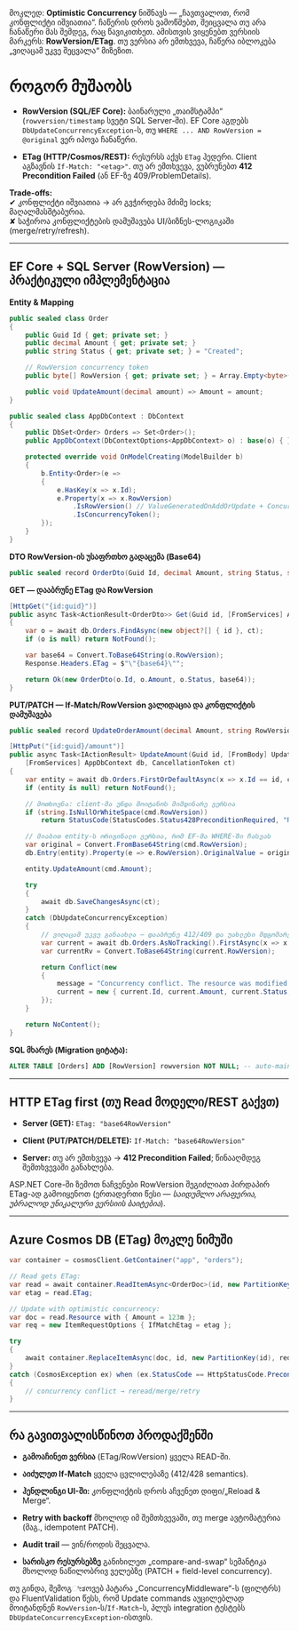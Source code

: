 მოკლედ: **Optimistic Concurrency** ნიშნავს — „ჩავთვალოთ, რომ კონფლიქტი იშვიათია“. ჩაწერის დროს ვამოწმებთ, შეიცვალა თუ არა ჩანაწერი მას შემდეგ, რაც წავიკითხეთ. ამისთვის ვიყენებთ ვერსიის მარკერს: **RowVersion/ETag**. თუ ვერსია არ ემთხვევა, ჩაწერა იბლოკება „ვიღაცამ უკვე შეცვალა“ მიზეზით.

# როგორ მუშაობს

- **RowVersion (SQL/EF Core):** ბაინარული „თაიმსტამპი“ (`rowversion/timestamp` სვეტი SQL Server-ში). EF Core აგდებს `DbUpdateConcurrencyException`-ს, თუ `WHERE ... AND RowVersion = @original` ვერ იპოვა ჩანაწერი.
    
- **ETag (HTTP/Cosmos/REST):** რესურსს აქვს `ETag` ჰედერი. Client აგზავნის `If-Match: "<etag>"`. თუ არ ემთხვევა, ვუბრუნებთ **412 Precondition Failed** (ან EF-ზე 409/ProblemDetails).
    

**Trade-offs:**  
✔ კონფლიქტი იშვიათია → არ გვჭირდება მძიმე locks; მაღალმასშტაბურია.  
✘ საჭიროა კონფლიქტების დამუშავება UI/ბიზნეს-ლოგიკაში (merge/retry/refresh).

---

## EF Core + SQL Server (RowVersion) — პრაქტიკული იმპლემენტაცია

**Entity & Mapping**

```csharp
public sealed class Order
{
    public Guid Id { get; private set; }
    public decimal Amount { get; private set; }
    public string Status { get; private set; } = "Created";

    // RowVersion concurrency token
    public byte[] RowVersion { get; private set; } = Array.Empty<byte>();

    public void UpdateAmount(decimal amount) => Amount = amount;
}

public sealed class AppDbContext : DbContext
{
    public DbSet<Order> Orders => Set<Order>();
    public AppDbContext(DbContextOptions<AppDbContext> o) : base(o) { }

    protected override void OnModelCreating(ModelBuilder b)
    {
        b.Entity<Order>(e =>
        {
            e.HasKey(x => x.Id);
            e.Property(x => x.RowVersion)
                .IsRowVersion() // ValueGeneratedOnAddOrUpdate + ConcurrencyToken
                .IsConcurrencyToken();
        });
    }
}
```

**DTO RowVersion-ის უსაფრთხო გადაცემა (Base64)**

```csharp
public sealed record OrderDto(Guid Id, decimal Amount, string Status, string RowVersion); // Base64
```

**GET — დააბრუნე ETag და RowVersion**

```csharp
[HttpGet("{id:guid}")]
public async Task<ActionResult<OrderDto>> Get(Guid id, [FromServices] AppDbContext db, CancellationToken ct)
{
    var o = await db.Orders.FindAsync(new object?[] { id }, ct);
    if (o is null) return NotFound();

    var base64 = Convert.ToBase64String(o.RowVersion);
    Response.Headers.ETag = $"\"{base64}\"";

    return Ok(new OrderDto(o.Id, o.Amount, o.Status, base64));
}
```

**PUT/PATCH — If-Match/RowVersion ვალიდაცია და კონფლიქტის დამუშავება**

```csharp
public sealed record UpdateOrderAmount(decimal Amount, string RowVersion); // Base64 from client

[HttpPut("{id:guid}/amount")]
public async Task<IActionResult> UpdateAmount(Guid id, [FromBody] UpdateOrderAmount cmd,
    [FromServices] AppDbContext db, CancellationToken ct)
{
    var entity = await db.Orders.FirstOrDefaultAsync(x => x.Id == id, ct);
    if (entity is null) return NotFound();

    // მოთხოვნა: client-მა უნდა მოიტანოს მიმდინარე ვერსია
    if (string.IsNullOrWhiteSpace(cmd.RowVersion))
        return StatusCode(StatusCodes.Status428PreconditionRequired, "RowVersion (If-Match) is required.");

    // მიაბით entity-ს ორიგინალი ვერსია, რომ EF-მა WHERE-ში ჩასვას
    var original = Convert.FromBase64String(cmd.RowVersion);
    db.Entry(entity).Property(e => e.RowVersion).OriginalValue = original;

    entity.UpdateAmount(cmd.Amount);

    try
    {
        await db.SaveChangesAsync(ct);
    }
    catch (DbUpdateConcurrencyException)
    {
        // ვიღაცამ უკვე განაახლა — დააბრუნე 412/409 და უახლესი მდგომარეობა
        var current = await db.Orders.AsNoTracking().FirstAsync(x => x.Id == id, ct);
        var currentRv = Convert.ToBase64String(current.RowVersion);

        return Conflict(new
        {
            message = "Concurrency conflict. The resource was modified by another user.",
            current = new { current.Id, current.Amount, current.Status, RowVersion = currentRv }
        });
    }

    return NoContent();
}
```

**SQL მხარეს (Migration ციტატა):**

```sql
ALTER TABLE [Orders] ADD [RowVersion] rowversion NOT NULL; -- auto-maintained
```

---

## HTTP ETag first (თუ Read მოდელი/REST გაქვთ)

- **Server (GET):** `ETag: "base64RowVersion"`
    
- **Client (PUT/PATCH/DELETE):** `If-Match: "base64RowVersion"`
    
- **Server:** თუ არ ემთხვევა → **412 Precondition Failed**; წინააღმდეგ შემთხვევაში განახლება.
    

ASP.NET Core-ში ზემოთ ნაჩვენები RowVersion შეგიძლიათ პირდაპირ ETag-ად გამოიყენოთ (ერთადერთი წესი — _საიდუმლო არაფერია, უბრალოდ უნიკალური ვერსიის ბაიტებია_).

---

## Azure Cosmos DB (ETag) მოკლე ნიმუში

```csharp
var container = cosmosClient.GetContainer("app", "orders");

// Read gets ETag:
var read = await container.ReadItemAsync<OrderDoc>(id, new PartitionKey(id));
var etag = read.ETag;

// Update with optimistic concurrency:
var doc = read.Resource with { Amount = 123m };
var req = new ItemRequestOptions { IfMatchEtag = etag };

try
{
    await container.ReplaceItemAsync(doc, id, new PartitionKey(id), req);
}
catch (CosmosException ex) when (ex.StatusCode == HttpStatusCode.PreconditionFailed)
{
    // concurrency conflict → reread/merge/retry
}
```

---

## რა გავითვალისწინოთ პროდაქშენში

-  **გამოაჩინეთ ვერსია** (ETag/RowVersion) ყველა READ-ში.
    
-  **აიძულეთ If-Match** ყველა ცვლილებაზე (412/428 semantics).
    
-  **ჰენდლინგი UI-ში:** კონფლიქტის დროს აჩვენეთ დიფი/„Reload & Merge“.
    
-  **Retry with backoff** მხოლოდ იმ შემთხვევაში, თუ merge ავტომატურია (მაგ., idempotent PATCH).
    
-  **Audit trail** — ვინ/როდის შეცვალა.
    
-  **სარისკო რესურსებზე** განიხილეთ „compare-and-swap“ სემანტიკა მხოლოდ ნაწილობრივ ველებზე (PATCH + field-level concurrency).
    

თუ გინდა, შემოგೀತოვებ პატარა „ConcurrencyMiddleware“-ს (ფილტრს) და FluentValidation წესს, რომ Update commands აუცილებლად მოიტანდნენ `RowVersion`-ს/`If-Match`-ს, პლუს integration ტესტებს `DbUpdateConcurrencyException`-ისთვის.
